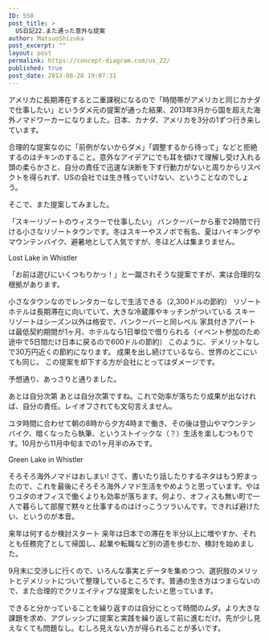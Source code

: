 ```yaml
---
ID: 550
post_title: >
  US日記22.また通った意外な提案
author: MatsuoShizuka
post_excerpt: ""
layout: post
permalink: https://concept-diagram.com/us_22/
published: true
post_date: 2013-08-28 19:07:31
---
```

アメリカに長期滞在すると二重課税になるので「時間帯がアメリカと同じカナダで仕事したい」というダメ元の提案が通った結果、2013年3月から国を超えた海外ノマドワーカーになりました。日本、カナダ、アメリカを3分の1ずつ行き来しています。



合理的な提案なのに「前例がないからダメ」「調整するから待って」などと拒絶するのはチキンのすること。意外なアイデアにでも耳を傾けて理解し受け入れる頭の柔らかさと、自分の責任で迅速な決断を下す行動力がないと周りからリスペクトを得られず、USの会社では生き残っていけない、ということなのでしょう。

そこで、また提案してみました。

「スキーリゾートのウィスラーで仕事したい」
バンクーバーから車で2時間で行ける小さなリゾートタウンです。冬はスキーやスノボで有名、夏はハイキングやマウンテンバイク、避暑地として人気ですが、冬ほど人は集まりません。

Lost Lake in Whistler

「お前は遊びにいくつもりかっ！」と一蹴されそうな提案ですが、実は合理的な根拠があります。

小さなタウンなのでレンタカーなしで生活できる（2,300ドルの節約）
リゾートホテルは長期滞在に向いていて、大きな冷蔵庫やキッチンがついている
スキーリゾートはシーズン以外は格安で、バンクーバーと同レベル
家具付きアパートは最低契約期間が1ヶ月、ホテルなら1日単位で借りられる（イベント参加のため途中で5日間だけ日本に戻るので600ドルの節約）
このように、デメリットなしで30万円近くの節約になります。
成果を出し続けているなら、世界のどこにいても同じ。
この提案を却下する方が会社にとってはダメージです。

予想通り、あっさりと通りました。

あとは自分次第
あとは自分次第ですね。これで効率が落ちたり成果が出なければ、自分の責任。レイオフされても文句言えません。

ユタ時間に合わせて朝の8時から夕方4時まで働き、その後は登山やマウンテンバイク、暗くなったら執筆、というストイックな（？）生活を楽しむつもりです。10月から11月中旬までの1ヶ月半のみです。

Green Lake in Whistler

そろそろ海外ノマドはおしまい!
さて、書いたり話したりするネタはもう貯まったので、これを最後にそろそろ海外ノマド生活をやめようと思っています。やはりユタのオフィスで働くよりも効率が落ちます。何より、オフィスも無い町で一人で暮らして部屋で黙々と仕事するのはけっこうツラいんです。できれば避けたい、というのが本音。

来年は何するか検討スタート
来年は日本での滞在を半分以上に増やすか、それとも任務完了として帰国し、起業や転職など別の道を歩むか、検討を始めました。

9月末に交渉しに行くので、いろんな事実とデータを集めつつ、選択肢のメリットとデメリットについて整理しているところです。普通の生き方はつまらないので、また合理的でクリエイティブな提案をしたいと思っています。

できると分かっていることを繰り返すのは自分にとって時間のムダ。より大きな課題を求め、アグレッシブに提案と実践を繰り返して前に進むだけ。先が少し見えなくても問題なし。むしろ見えない方が得られることが多いです。